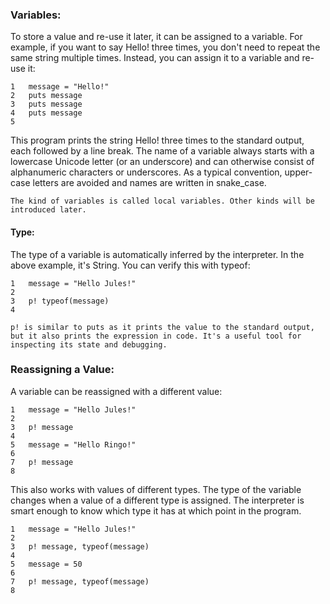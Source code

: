 ### Variables:

To store a value and re-use it later, it can be assigned to a variable. For example, if you want to say Hello! three times, you don't need to repeat the same string multiple times. Instead, you can assign it to a variable and re-use it:

    1   message = "Hello!"
    2   puts message
    3   puts message
    4   puts message
    5   

This program prints the string Hello! three times to the standard output, each followed by a line break. The name of a variable always starts with a lowercase Unicode letter (or an underscore) and can otherwise consist of alphanumeric characters or underscores. As a typical convention, upper-case letters are avoided and names are written in snake_case.

`The kind of variables is called local variables. Other kinds will be introduced later.`

#### Type:

The type of a variable is automatically inferred by the interpreter. In the above example, it's String. You can verify this with typeof:

    1   message = "Hello Jules!"
    2   
    3   p! typeof(message)
    4   

`p! is similar to puts as it prints the value to the standard output, but it also prints the expression in code. It's a useful tool for inspecting its state and debugging.`

### Reassigning a Value:

A variable can be reassigned with a different value:

    1   message = "Hello Jules!"
    2   
    3   p! message
    4   
    5   message = "Hello Ringo!"
    6   
    7   p! message
    8   

This also works with values of different types. The type of the variable changes when a value of a different type is assigned. The interpreter is smart enough to know which type it has at which point in the program.

    1   message = "Hello Jules!"
    2   
    3   p! message, typeof(message)
    4   
    5   message = 50
    6   
    7   p! message, typeof(message)
    8   
